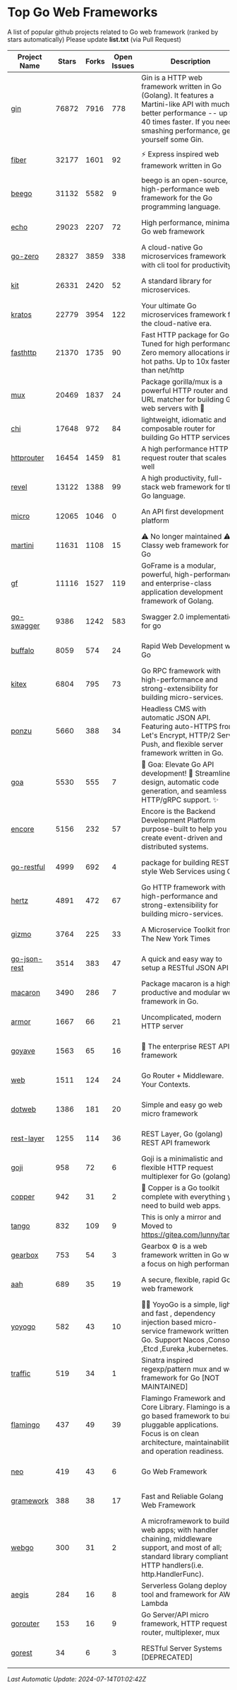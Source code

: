 # Top Go Web Frameworks
A list of popular github projects related to Go web framework (ranked by stars automatically)
Please update **list.txt** (via Pull Request)

| Project Name | Stars | Forks | Open Issues | Description | Last Commit |
| ------------ | ----- | ----- | ----------- | ----------- | ----------- |
| [gin](https://github.com/gin-gonic/gin) | 76872 | 7916 | 778 | Gin is a HTTP web framework written in Go (Golang). It features a Martini-like API with much better performance -- up to 40 times faster. If you need smashing performance, get yourself some Gin. | 2024-06-22 14:19:04 |
| [fiber](https://github.com/gofiber/fiber) | 32177 | 1601 | 92 | ⚡️ Express inspired web framework written in Go | 2024-07-11 14:16:12 |
| [beego](https://github.com/beego/beego) | 31132 | 5582 | 9 | beego is an open-source, high-performance web framework for the Go programming language. | 2024-07-06 08:56:52 |
| [echo](https://github.com/labstack/echo) | 29023 | 2207 | 72 | High performance, minimalist Go web framework | 2024-05-30 19:50:01 |
| [go-zero](https://github.com/zeromicro/go-zero) | 28327 | 3859 | 338 | A cloud-native Go microservices framework with cli tool for productivity. | 2024-07-13 12:09:58 |
| [kit](https://github.com/go-kit/kit) | 26331 | 2420 | 52 | A standard library for microservices. | 2024-03-13 13:42:15 |
| [kratos](https://github.com/go-kratos/kratos) | 22779 | 3954 | 122 | Your ultimate Go microservices framework for the cloud-native era. | 2024-06-27 10:40:09 |
| [fasthttp](https://github.com/valyala/fasthttp) | 21370 | 1735 | 90 | Fast HTTP package for Go. Tuned for high performance. Zero memory allocations in hot paths. Up to 10x faster than net/http | 2024-07-08 06:31:03 |
| [mux](https://github.com/gorilla/mux) | 20469 | 1837 | 24 | Package gorilla/mux is a powerful HTTP router and URL matcher for building Go web servers with 🦍 | 2024-06-19 23:50:04 |
| [chi](https://github.com/go-chi/chi) | 17648 | 972 | 84 | lightweight, idiomatic and composable router for building Go HTTP services | 2024-06-28 14:29:27 |
| [httprouter](https://github.com/julienschmidt/httprouter) | 16454 | 1459 | 81 | A high performance HTTP request router that scales well | 2024-01-30 10:56:56 |
| [revel](https://github.com/revel/revel) | 13122 | 1388 | 99 | A high productivity, full-stack web framework for the Go language. | 2022-04-12 20:53:30 |
| [micro](https://github.com/micro/micro) | 12065 | 1046 | 0 | An API first development platform  | 2024-07-12 20:18:21 |
| [martini](https://github.com/go-martini/martini) | 11631 | 1108 | 15 | ⚠️ No longer maintained ⚠️  Classy web framework for Go | 2017-01-21 21:58:54 |
| [gf](https://github.com/gogf/gf) | 11116 | 1527 | 119 | GoFrame is a modular, powerful, high-performance and enterprise-class application development framework of Golang.  | 2024-07-02 12:56:20 |
| [go-swagger](https://github.com/go-swagger/go-swagger) | 9386 | 1242 | 583 | Swagger 2.0 implementation for go | 2024-05-13 17:21:38 |
| [buffalo](https://github.com/gobuffalo/buffalo) | 8059 | 574 | 24 | Rapid Web Development w/ Go | 2023-01-26 15:34:17 |
| [kitex](https://github.com/cloudwego/kitex) | 6804 | 795 | 73 | Go RPC framework with high-performance and strong-extensibility for building micro-services. | 2024-07-12 06:55:48 |
| [ponzu](https://github.com/ponzu-cms/ponzu) | 5660 | 388 | 34 | Headless CMS with automatic JSON API. Featuring auto-HTTPS from Let's Encrypt, HTTP/2 Server Push, and flexible server framework written in Go. | 2020-01-02 00:14:32 |
| [goa](https://github.com/goadesign/goa) | 5530 | 555 | 7 | 🌟 Goa: Elevate Go API development! 🚀 Streamlined design, automatic code generation, and seamless HTTP/gRPC support. ✨ | 2024-07-12 20:38:31 |
| [encore](https://github.com/encoredev/encore) | 5156 | 232 | 57 | Encore is the Backend Development Platform purpose-built to help you create event-driven and distributed systems.  | 2024-07-12 09:05:37 |
| [go-restful](https://github.com/emicklei/go-restful) | 4999 | 692 | 4 | package for building REST-style Web Services using Go | 2024-07-04 14:37:35 |
| [hertz](https://github.com/cloudwego/hertz) | 4891 | 472 | 67 | Go HTTP framework with high-performance and strong-extensibility for building micro-services. | 2024-07-11 08:39:32 |
| [gizmo](https://github.com/nytimes/gizmo) | 3764 | 225 | 33 | A Microservice Toolkit from The New York Times | 2021-04-30 15:27:05 |
| [go-json-rest](https://github.com/ant0ine/go-json-rest) | 3514 | 383 | 47 | A quick and easy way to setup a RESTful JSON API | 2017-09-13 04:12:08 |
| [macaron](https://github.com/go-macaron/macaron) | 3490 | 286 | 7 | Package macaron is a high productive and modular web framework in Go. | 2024-07-08 07:40:26 |
| [armor](https://github.com/labstack/armor) | 1667 | 66 | 21 | Uncomplicated, modern HTTP server | 2019-08-03 18:10:09 |
| [goyave](https://github.com/go-goyave/goyave) | 1563 | 65 | 16 | 🍐 The enterprise REST API framework | 2024-07-13 14:31:15 |
| [web](https://github.com/gocraft/web) | 1511 | 124 | 24 | Go Router + Middleware. Your Contexts. | 2019-02-07 15:06:52 |
| [dotweb](https://github.com/devfeel/dotweb) | 1386 | 181 | 20 | Simple and easy go web micro framework | 2023-12-13 02:13:17 |
| [rest-layer](https://github.com/rs/rest-layer) | 1255 | 114 | 36 | REST Layer, Go (golang) REST API framework | 2021-09-30 23:58:01 |
| [goji](https://github.com/goji/goji) | 958 | 72 | 6 | Goji is a minimalistic and flexible HTTP request multiplexer for Go (golang) | 2019-01-26 23:58:29 |
| [copper](https://github.com/gocopper/copper) | 942 | 31 | 2 | 🚀‏‏‎    ‎‏‏‎‏‏‎‎‎‎‎‎Copper is a Go toolkit complete with everything you need to build web apps. | 2024-06-04 14:59:15 |
| [tango](https://github.com/lunny/tango) | 832 | 109 | 9 | This is only a mirror and Moved to https://gitea.com/lunny/tango | 2019-05-17 03:31:10 |
| [gearbox](https://github.com/gogearbox/gearbox) | 753 | 54 | 3 | Gearbox :gear: is a web framework written in Go with a focus on high performance | 2022-09-21 00:20:37 |
| [aah](https://github.com/go-aah/aah) | 689 | 35 | 19 | A secure, flexible, rapid Go web framework | 2020-09-02 02:31:20 |
| [yoyogo](https://github.com/yoyofx/yoyogo) | 582 | 43 | 10 | 🦄🌈 YoyoGo is a simple, light and fast , dependency injection based micro-service framework written in Go. Support Nacos ,Consoul ,Etcd ,Eureka ,kubernetes. | 2024-02-07 09:13:19 |
| [traffic](https://github.com/gravityblast/traffic) | 519 | 34 | 1 | Sinatra inspired regexp/pattern mux and web framework for Go [NOT MAINTAINED] | 2015-11-26 21:31:07 |
| [flamingo](https://github.com/i-love-flamingo/flamingo) | 437 | 49 | 39 | Flamingo Framework and Core Library. Flamingo is a go based framework to build pluggable applications. Focus is on clean architecture, maintainability and operation readiness. | 2024-07-11 13:55:56 |
| [neo](https://github.com/ivpusic/neo) | 419 | 43 | 6 | Go Web Framework | 2017-08-14 23:54:31 |
| [gramework](https://github.com/gramework/gramework) | 388 | 38 | 17 | Fast and Reliable Golang Web Framework | 2023-10-27 14:01:05 |
| [webgo](https://github.com/bnkamalesh/webgo) | 300 | 31 | 2 | A microframework to build web apps; with handler chaining, middleware support, and most of all; standard library compliant HTTP handlers(i.e. http.HandlerFunc). | 2024-04-21 18:28:25 |
| [aegis](https://github.com/tmaiaroto/aegis) | 284 | 16 | 8 | Serverless Golang deploy tool and framework for AWS Lambda | 2019-07-28 17:59:41 |
| [gorouter](https://github.com/vardius/gorouter) | 153 | 16 | 9 | Go Server/API micro framework, HTTP request router, multiplexer, mux | 2024-01-01 23:03:02 |
| [gorest](https://github.com/tideland/gorest) | 34 | 6 | 3 | RESTful Server Systems [DEPRECATED] | 2017-11-10 13:00:37 |

*Last Automatic Update: 2024-07-14T01:02:42Z*